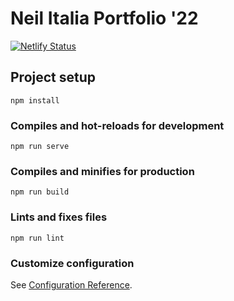 # Neil Italia Portfolio '22
[![Netlify Status](https://api.netlify.com/api/v1/badges/6c7582c9-c94d-448f-8533-67ad47fa49dc/deploy-status)](https://app.netlify.com/sites/ecstatic-hugle-de9ac5/deploys)

## Project setup
```
npm install
```

### Compiles and hot-reloads for development
```
npm run serve
```

### Compiles and minifies for production
```
npm run build
```

### Lints and fixes files
```
npm run lint
```

### Customize configuration
See [Configuration Reference](https://cli.vuejs.org/config/).
